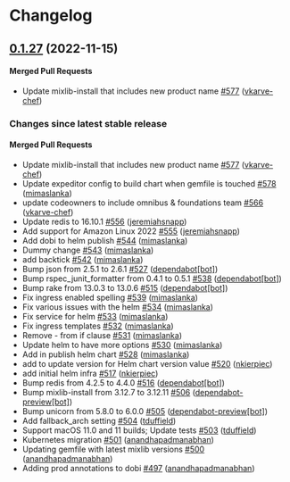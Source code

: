 # Changelog

<!-- latest_release 0.1.27 -->
## [0.1.27](https://github.com/chef/omnitruck/tree/0.1.27) (2022-11-15)

#### Merged Pull Requests
- Update mixlib-install that includes new product name [#577](https://github.com/chef/omnitruck/pull/577) ([vkarve-chef](https://github.com/vkarve-chef))
<!-- latest_release -->

<!-- release_rollup -->
### Changes since latest stable release

#### Merged Pull Requests
- Update mixlib-install that includes new product name [#577](https://github.com/chef/omnitruck/pull/577) ([vkarve-chef](https://github.com/vkarve-chef)) <!-- 0.1.27 -->
- Update expeditor config to build chart when gemfile is touched [#578](https://github.com/chef/omnitruck/pull/578) ([mimaslanka](https://github.com/mimaslanka)) <!-- 0.1.26 -->
- update codeowners to include omnibus &amp; foundations team [#566](https://github.com/chef/omnitruck/pull/566) ([vkarve-chef](https://github.com/vkarve-chef)) <!-- 0.1.25 -->
- Update redis to 16.10.1 [#556](https://github.com/chef/omnitruck/pull/556) ([jeremiahsnapp](https://github.com/jeremiahsnapp)) <!-- 0.1.24 -->
- Add support for Amazon Linux 2022 [#555](https://github.com/chef/omnitruck/pull/555) ([jeremiahsnapp](https://github.com/jeremiahsnapp)) <!-- 0.1.23 -->
- Add dobi to helm publish [#544](https://github.com/chef/omnitruck/pull/544) ([mimaslanka](https://github.com/mimaslanka)) <!-- 0.1.22 -->
- Dummy change [#543](https://github.com/chef/omnitruck/pull/543) ([mimaslanka](https://github.com/mimaslanka)) <!-- 0.1.21 -->
- add backtick [#542](https://github.com/chef/omnitruck/pull/542) ([mimaslanka](https://github.com/mimaslanka)) <!-- 0.1.20 -->
- Bump json from 2.5.1 to 2.6.1 [#527](https://github.com/chef/omnitruck/pull/527) ([dependabot[bot]](https://github.com/dependabot[bot])) <!-- 0.1.19 -->
- Bump rspec_junit_formatter from 0.4.1 to 0.5.1 [#538](https://github.com/chef/omnitruck/pull/538) ([dependabot[bot]](https://github.com/dependabot[bot])) <!-- 0.1.18 -->
- Bump rake from 13.0.3 to 13.0.6 [#515](https://github.com/chef/omnitruck/pull/515) ([dependabot[bot]](https://github.com/dependabot[bot])) <!-- 0.1.17 -->
- Fix ingress enabled spelling [#539](https://github.com/chef/omnitruck/pull/539) ([mimaslanka](https://github.com/mimaslanka)) <!-- 0.1.16 -->
- Fix various issues with the helm [#534](https://github.com/chef/omnitruck/pull/534) ([mimaslanka](https://github.com/mimaslanka)) <!-- 0.1.15 -->
- Fix service for helm [#533](https://github.com/chef/omnitruck/pull/533) ([mimaslanka](https://github.com/mimaslanka)) <!-- 0.1.14 -->
- Fix ingress templates [#532](https://github.com/chef/omnitruck/pull/532) ([mimaslanka](https://github.com/mimaslanka)) <!-- 0.1.13 -->
- Remove - from if clause [#531](https://github.com/chef/omnitruck/pull/531) ([mimaslanka](https://github.com/mimaslanka)) <!-- 0.1.12 -->
- Update helm to have more options [#530](https://github.com/chef/omnitruck/pull/530) ([mimaslanka](https://github.com/mimaslanka)) <!-- 0.1.11 -->
- Add in publish helm chart [#528](https://github.com/chef/omnitruck/pull/528) ([mimaslanka](https://github.com/mimaslanka)) <!-- 0.1.10 -->
- add to update version for Helm chart version value [#520](https://github.com/chef/omnitruck/pull/520) ([nkierpiec](https://github.com/nkierpiec)) <!-- 0.1.9 -->
- add initial helm infra  [#517](https://github.com/chef/omnitruck/pull/517) ([nkierpiec](https://github.com/nkierpiec)) <!-- 0.1.8 -->
- Bump redis from 4.2.5 to 4.4.0 [#516](https://github.com/chef/omnitruck/pull/516) ([dependabot[bot]](https://github.com/dependabot[bot])) <!-- 0.1.7 -->
- Bump mixlib-install from 3.12.7 to 3.12.11 [#506](https://github.com/chef/omnitruck/pull/506) ([dependabot-preview[bot]](https://github.com/dependabot-preview[bot])) <!-- 0.1.6 -->
- Bump unicorn from 5.8.0 to 6.0.0 [#505](https://github.com/chef/omnitruck/pull/505) ([dependabot-preview[bot]](https://github.com/dependabot-preview[bot])) <!-- 0.1.5 -->
- Add fallback_arch setting [#504](https://github.com/chef/omnitruck/pull/504) ([tduffield](https://github.com/tduffield)) <!-- 0.1.4 -->
- Support macOS 11.0 and 11 builds; Update tests [#503](https://github.com/chef/omnitruck/pull/503) ([tduffield](https://github.com/tduffield)) <!-- 0.1.3 -->
- Kubernetes migration [#501](https://github.com/chef/omnitruck/pull/501) ([anandhapadmanabhan](https://github.com/anandhapadmanabhan)) <!-- 0.1.2 -->
- Updating gemfile with latest mixlib versions [#500](https://github.com/chef/omnitruck/pull/500) ([anandhapadmanabhan](https://github.com/anandhapadmanabhan)) <!-- 0.1.2 -->
- Adding prod annotations to dobi [#497](https://github.com/chef/omnitruck/pull/497) ([anandhapadmanabhan](https://github.com/anandhapadmanabhan)) <!-- 0.1.1 -->
<!-- release_rollup -->

<!-- latest_stable_release -->
<!-- latest_stable_release -->